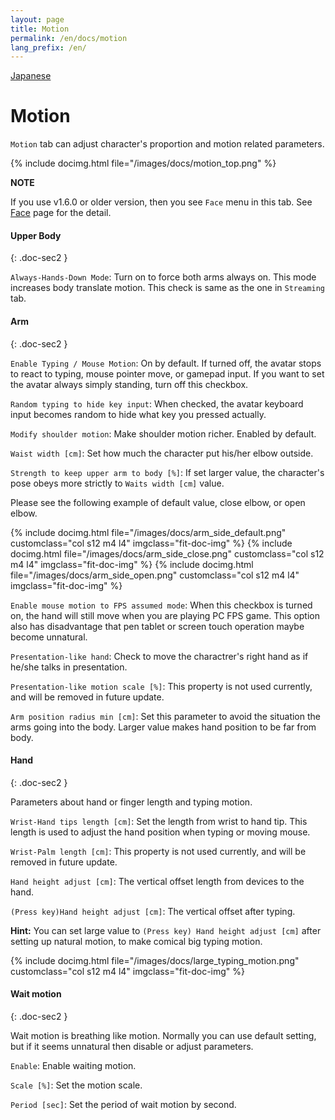 ```yaml
---
layout: page
title: Motion
permalink: /en/docs/motion
lang_prefix: /en/
---
```


[Japanese](../../docs/motion)

# Motion

`Motion` tab can adjust character's proportion and motion related parameters.

{% include docimg.html file="/images/docs/motion_top.png" %}

<div class="note-area" markdown="1">

**NOTE**

If you use v1.6.0 or older version, then you see `Face` menu in this tab. See [Face](./face) page for the detail.

</div>


#### Upper Body
{: .doc-sec2 }

`Always-Hands-Down Mode`: Turn on to force both arms always on. This mode increases body translate motion. This check is same as the one in `Streaming` tab.

#### Arm
{: .doc-sec2 }

`Enable Typing / Mouse Motion`: On by default. If turned off, the avatar stops to react to typing, mouse pointer move, or gamepad input. If you want to set the avatar always simply standing, turn off this checkbox.

`Random typing to hide key input`: When checked, the avatar keyboard input becomes random to hide what key you pressed actually.

`Modify shoulder motion`: Make shoulder motion richer. Enabled by default.

`Waist width [cm]`: Set how much the character put his/her elbow outside.

`Strength to keep upper arm to body [%]`: If set larger value, the character's pose obeys more strictly to `Waits width [cm]` value.

Please see the following example of default value, close elbow, or open elbow.

<div class="row">
{% include docimg.html file="/images/docs/arm_side_default.png" customclass="col s12 m4 l4" imgclass="fit-doc-img" %}
{% include docimg.html file="/images/docs/arm_side_close.png" customclass="col s12 m4 l4" imgclass="fit-doc-img" %}
{% include docimg.html file="/images/docs/arm_side_open.png" customclass="col s12 m4 l4" imgclass="fit-doc-img" %}
</div>

`Enable mouse motion to FPS assumed mode`: When this checkbox is turned on, the hand will still move when you are playing PC FPS game. This option also has disadvantage that pen tablet or screen touch operation maybe become unnatural.

`Presentation-like hand`: Check to move the charactrer's right hand as if he/she talks in presentation.

`Presentation-like motion scale [%]`: This property is not used currently, and will be removed in future update.

`Arm position radius min [cm]`: Set this parameter to avoid the situation the arms going into the body. Larger value makes hand position to be far from body.

#### Hand
{: .doc-sec2 }

Parameters about hand or finger length and typing motion.

`Wrist-Hand tips length [cm]`: Set the length from wrist to hand tip. This length is used to adjust the hand position when typing or moving mouse.

`Wrist-Palm length [cm]`: This property is not used currently, and will be removed in future update.

`Hand height adjust [cm]`: The vertical offset length from devices to the hand.

`(Press key)Hand height adjust [cm]`: The vertical offset after typing.

**Hint:** You can set large value to `(Press key) Hand height adjust [cm]` after setting up natural motion, to make comical big typing motion.

<div class="row">
{% include docimg.html file="/images/docs/large_typing_motion.png" customclass="col s12 m4 l4" imgclass="fit-doc-img" %}
</div>

#### Wait motion
{: .doc-sec2 }

Wait motion is breathing like motion. Normally you can use default setting, but if it seems unnatural then disable or adjust parameters.

`Enable`: Enable waiting motion.

`Scale [%]`: Set the motion scale.

`Period [sec]`: Set the period of wait motion by second.
